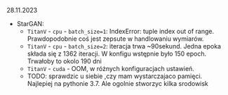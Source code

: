 28.11.2023
- StarGAN:
  - `TitanV` - `cpu` - `batch_size=1`: IndexError: tuple index out of range. Prawdopodobnie coś  jest zepsute w handlowaniu wymiarów.
  - `TitanV` - `cpu` - `batch_size=2`: iteracja trwa ~90sekund. Jedna epoka składa się z 1362 iteracji. W konfigu wstępnie było 150 epoch. Trwałoby to okolo 190 dni
  - `TitanV` - `cuda` - OOM, w różnych konfiguracjach ustawień.
  - TODO: sprawdzic u siebie ,czy mam wystarczajaco pamięci. Najlepiej na pythonie 3.7. Ale ogolnie stworzyc kilka srodowisk